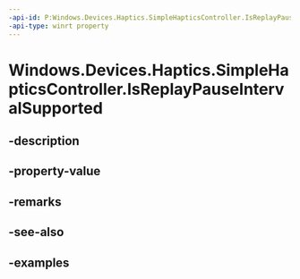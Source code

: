 ```yaml
---
-api-id: P:Windows.Devices.Haptics.SimpleHapticsController.IsReplayPauseIntervalSupported
-api-type: winrt property
---
```


<!-- Property syntax.
public bool IsReplayPauseIntervalSupported { get; }
-->

# Windows.Devices.Haptics.SimpleHapticsController.IsReplayPauseIntervalSupported

## -description

## -property-value

## -remarks

## -see-also

## -examples

